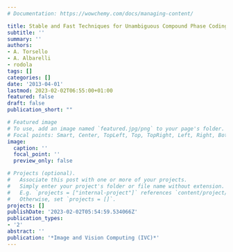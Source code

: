 ```yaml
---
# Documentation: https://wowchemy.com/docs/managing-content/

title: Stable and Fast Techniques for Unambiguous Compound Phase Coding
subtitle: ''
summary: ''
authors:
- A. Torsello
- A. Albarelli
- rodola
tags: []
categories: []
date: '2013-04-01'
lastmod: 2023-02-02T06:55:00+01:00
featured: false
draft: false
publication_short: ""

# Featured image
# To use, add an image named `featured.jpg/png` to your page's folder.
# Focal points: Smart, Center, TopLeft, Top, TopRight, Left, Right, BottomLeft, Bottom, BottomRight.
image:
  caption: ''
  focal_point: ''
  preview_only: false

# Projects (optional).
#   Associate this post with one or more of your projects.
#   Simply enter your project's folder or file name without extension.
#   E.g. `projects = ["internal-project"]` references `content/project/deep-learning/index.md`.
#   Otherwise, set `projects = []`.
projects: []
publishDate: '2023-02-02T05:54:59.534066Z'
publication_types:
- '2'
abstract: ''
publication: '*Image and Vision Computing (IVC)*'
---
```

